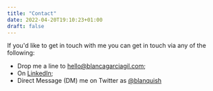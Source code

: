 ```yaml
---
title: "Contact"
date: 2022-04-20T19:10:23+01:00
draft: false
---
```


If you'd like to get in touch with me you can get in touch via any of the following:
 * Drop me a line to [hello@blancagarciagil.com](mailto:hello@blancagarciagil.com);
 * On [LinkedIn](https://www.linkedin.com/in/bgarciagil/);
 * Direct Message (DM) me on Twitter as [@blanquish](https://twitter.com/blanquish)
